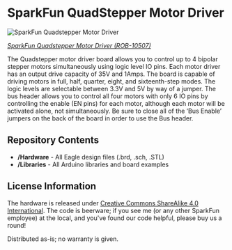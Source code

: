 SparkFun QuadStepper Motor Driver
=================================

![SparkFun Quadstepper Motor Driver](https://cdn.sparkfun.com//assets/parts/5/0/5/6/10507-01.jpg)

[*SparkFun Quadstepper Motor Driver (ROB-10507)*](https://www.sparkfun.com/products/10507)

The Quadstepper motor driver board allows you to control up to 4 bipolar stepper motors simultaneously using logic level IO pins. 
Each motor driver has an output drive capacity of 35V and 1Amps. The board is capable of driving motors in full, half, quarter, eight, 
and sixteenth-step modes. The logic levels are selectable between 3.3V and 5V by way of a jumper. The bus header allows you to control 
all four motors with only 6 IO pins by controlling the enable (EN pins) for each motor, although each motor will be activated alone, not simultaneously. 
Be sure to close all of the ‘Bus Enable’ jumpers on the back of the board in order to use the Bus header.

Repository Contents
-------------------
* **/Hardware** - All Eagle design files (.brd, .sch, .STL)
* **/Libraries** - All Arduino libraries and board examples


License Information
-------------------
The hardware is released under [Creative Commons ShareAlike 4.0 International](https://creativecommons.org/licenses/by-sa/4.0/).
The code is beerware; if you see me (or any other SparkFun employee) at the local, and you've found our code helpful, please buy us a round!

Distributed as-is; no warranty is given.
